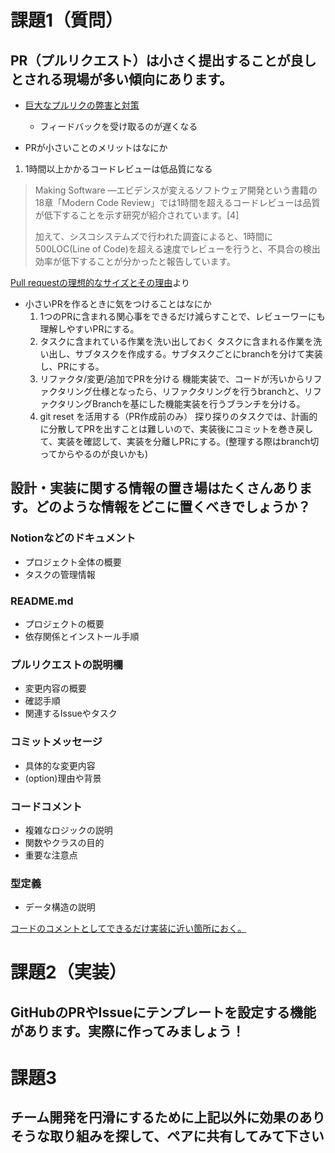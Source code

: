 # 課題1（質問）
## PR（プルリクエスト）は小さく提出することが良しとされる現場が多い傾向にあります。
- [巨大なプルリクの弊害と対策](https://agilejourney.uzabase.com/entry/2023/07/31/103000)
  - フィードバックを受け取るのが遅くなる

- PRが小さいことのメリットはなにか

1. 1時間以上かかるコードレビューは低品質になる
> Making Software ―エビデンスが変えるソフトウェア開発という書籍の18章「Modern Code Review」では1時間を超えるコードレビューは品質が低下することを示す研究が紹介されています。[4]
>
> 加えて、シスコシステムズで行われた調査によると、1時間に500LOC(Line of Code)を超える速度でレビューを行うと、不具合の検出効率が低下することが分かったと報告しています。

[Pull requestの理想的なサイズとその理由](https://shorturl.at/84Ii1)より

- 小さいPRを作るときに気をつけることはなにか
  1.  1つのPRに含まれる関心事をできるだけ減らすことで、レビューワーにも理解しやすいPRにする。
  2. タスクに含まれている作業を洗い出しておく
    タスクに含まれる作業を洗い出し、サブタスクを作成する。サブタスクごとにbranchを分けて実装し、PRにする。
  3. リファクタ/変更/追加でPRを分ける
    機能実装で、コードが汚いからリファクタリング仕様となったら、リファクタリングを行うbranchと、リファクタリングBranchを基にした機能実装を行うブランチを分ける。
  4. git reset を活用する（PR作成前のみ）
    探り探りのタスクでは、計画的に分散してPRを出すことは難しいので、実装後にコミットを巻き戻して、実装を確認して、実装を分離しPRにする。(整理する際はbranch切ってからやるのが良いかも)


## 設計・実装に関する情報の置き場はたくさんあります。どのような情報をどこに置くべきでしょうか？

### Notionなどのドキュメント
- プロジェクト全体の概要
- タスクの管理情報

### README.md
- プロジェクトの概要
- 依存関係とインストール手順

### プルリクエストの説明欄
- 変更内容の概要
- 確認手順
- 関連するIssueやタスク

### コミットメッセージ
- 具体的な変更内容
- (option)理由や背景

### コードコメント
- 複雑なロジックの説明
- 関数やクラスの目的
- 重要な注意点

### 型定義
- データ構造の説明

[コードのコメントとしてできるだけ実装に近い箇所におく。](https://shorturl.at/pZNC4)

# 課題2（実装）
## GitHubのPRやIssueにテンプレートを設定する機能があります。実際に作ってみましょう！



# 課題3
## チーム開発を円滑にするために上記以外に効果のありそうな取り組みを探して、ペアに共有してみて下さい